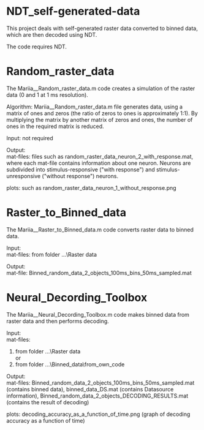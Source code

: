 # NDT_self-generated-data
This project deals with self-generated raster data converted to binned data, which are then decoded using NDT.

The code requires NDT.


# Random_raster_data
The Mariia__Random_raster_data.m code creates a simulation of the raster data (0 and 1 at 1 ms resolution).


Algorithm: Mariia__Random_raster_data.m file generates data, using a matrix of ones and zeros (the ratio of zeros to ones is approximately 1:1). 
By multiplying the matrix by another matrix of zeros and ones, the number of ones in the required matrix is reduced.

Input: not required                                                                                              

Output:                                                                                                                       
mat-files: files such as random_raster_data_neuron_2_with_response.mat, where each mat-file contains information about one neuron. 
Neurons are subdivided into stimulus-responsive ("with response") and stimulus-unresponsive ("without response") neurons. 

plots: such as random_raster_data_neuron_1_without_response.png


# Raster_to_Binned_data
The Mariia__Raster_to_Binned_data.m code converts raster data to binned data.

Input:                                                                                                                   
mat-files: from folder ...\Raster data                                                                           

Output:                                                                        
mat-file: Binned_random_data_2_objects_100ms_bins_50ms_sampled.mat 


# Neural_Decording_Toolbox
The Mariia__Neural_Decording_Toolbox.m code makes binned data from raster data and then performs decoding. 

Input:                                                                                                                              
mat-files:                                                                                                                            
1. from folder ...\Raster data                                                                                                                  
or                                                                                                                                                                                                                         
2. from folder ...\Binned_data\from_own_code                                                                                                                                                                                  

Output:                                                                        
mat-files: 
Binned_random_data_2_objects_100ms_bins_50ms_sampled.mat (contains binned data),
binned_data_DS.mat (contains Datasource information), 
Binned_random_data_2_objects_DECODING_RESULTS.mat (contains the result of decoding)

plots: 
decoding_accuracy_as_a_function_of_time.png (graph of decoding accuracy as a function of time) 
